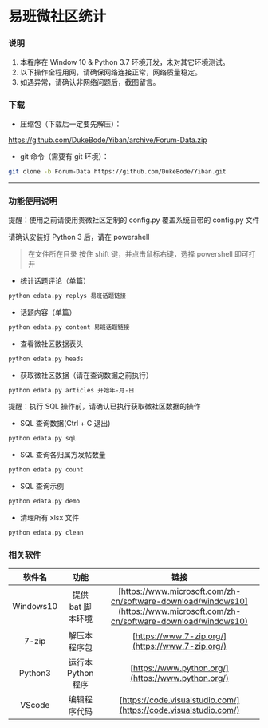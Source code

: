 # 易班微社区统计

### 说明

1. 本程序在 Window 10 & Python 3.7 环境开发，未对其它环境测试。
1. 以下操作全程用网，请确保网络连接正常，网络质量稳定。
1. 如遇异常，请确认非网络问题后，截图留言。

### 下载

- 压缩包（下载后一定要先解压）：

https://github.com/DukeBode/Yiban/archive/Forum-Data.zip

- git 命令（需要有 git 环境）：

```sh
git clone -b Forum-Data https://github.com/DukeBode/Yiban.git
```

---

### 功能使用说明

提醒：使用之前请使用贵微社区定制的 config.py 覆盖系统自带的 config.py 文件

请确认安装好 Python 3 后，请在 powershell 
> 在文件所在目录 按住 shift 键，并点击鼠标右键，选择 powershell 即可打开

- 统计话题评论（单篇）

```sh
python edata.py replys 易班话题链接
```

- 话题内容（单篇）

```sh
python edata.py content 易班话题链接
```

- 查看微社区数据表头

```sh
python edata.py heads
```

- 获取微社区数据（请在查询数据之前执行）

```sh
python edata.py articles 开始年-月-日
```

提醒：执行 SQL 操作前，请确认已执行获取微社区数据的操作

- SQL 查询数据(Ctrl + C 退出)

```sh
python edata.py sql
```

- SQL 查询各归属方发帖数量

```sh
python edata.py count
```

- SQL 查询示例

```sh
python edata.py demo
```

- 清理所有 xlsx 文件

```sh
python edata.py clean
```

### 相关软件
| 软件名 | 功能 | 链接 |
| :---: | :---: | :---: |
| Windows10 | 提供 bat 脚本环境 | [https://www.microsoft.com/zh-cn/software-download/windows10](https://www.microsoft.com/zh-cn/software-download/windows10) |
| 7-zip | 解压本程序包 | [https://www.7-zip.org/](https://www.7-zip.org/) |
| Python3 | 运行本 Python 程序 | [https://www.python.org/](https://www.python.org/) |
| VScode | 编辑程序代码 | [https://code.visualstudio.com/](https://code.visualstudio.com/) |

